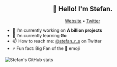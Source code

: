 <h2 align="center">👋 Hello! I'm Stefan.</h2>
<p align="center">
  <a href="https://stefanrs.me">Website</a> •
  <a href="https://twitter.com/stefan_r_s">Twitter</a>
</p>


- 🔭 I’m currently working on **A billion projects**
- 🌱 I’m currently learning **Go**
- 📫 How to reach me: [@stefan_r_s](https://twitter.com/stefan_r_s) on Twitter
- ⚡ Fun fact: Big Fan of the :shrug: emoji


![Stefan's GitHub stats](https://github-readme-stats.vercel.app/api?username=stefanrsathianathen&count_private=true&show_icons=true&theme=cobalt)

